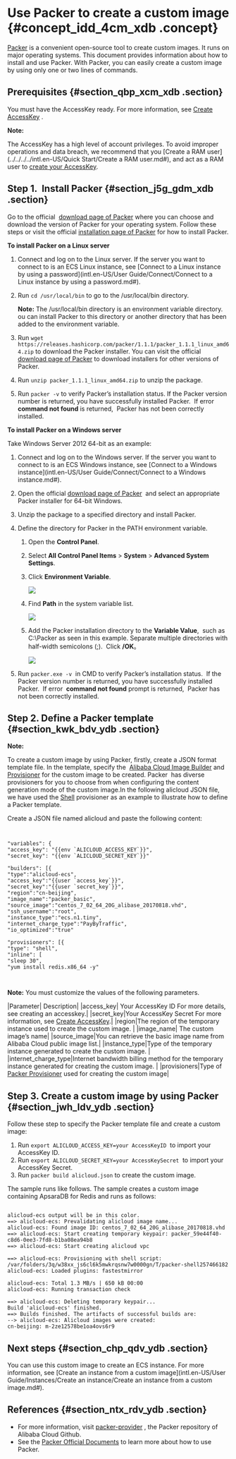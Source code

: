 # Use Packer to create a custom image {#concept_idd_4cm_xdb .concept}

[Packer](https://www.packer.io/) is a convenient open-source tool to create custom images. It runs on major operating systems. This document provides information about how to install and use Packer. With Packer, you can easily create a custom image by using only one or two lines of commands.

## Prerequisites {#section_qbp_xcm_xdb .section}

You must have the AccessKey ready. For more information, see [Create AccessKey](https://help.aliyun.com/document_detail/53045.html) .

**Note:** 

The AccessKey has a high level of account privileges. To avoid improper operations and data breach, we recommend that you [Create a RAM user](../../../../intl.en-US/Quick Start/Create a RAM user.md#), and act as a RAM user to [create your AccessKey](https://help.aliyun.com/document_detail/53045.html).

## Step 1.  Install Packer {#section_j5g_gdm_xdb .section}

Go to the official  [download page of Packer](https://www.packer.io/downloads.html) where you can choose and download the version of Packer for your operating system. Follow these steps or visit the official [installation page of Packer](https://www.packer.io/docs/install/index.html) for how to install Packer.

**To install Packer on a Linux server**

1.  Connect and log on to the Linux server. If the server you want to connect to is an ECS Linux instance, see [Connect to a Linux instance by using a password](intl.en-US/User Guide/Connect/Connect to a Linux instance by using a password.md#).
2.  Run `cd /usr/local/bin` to go to the /usr/local/bin directory. 

    **Note:** The /usr/local/bin directory is an environment variable directory. ou can install Packer to this directory or another directory that has been added to the environment variable.

3.  Run `wget https://releases.hashicorp.com/packer/1.1.1/packer_1.1.1_linux_amd64.zip` to download the Packer installer. You can visit the official [download page of Packer](https://www.packer.io/downloads.html) to download installers for other versions of Packer.
4.  Run `unzip packer_1.1.1_linux_amd64.zip` to unzip the package.
5.  Run `packer -v` to verify Packer’s installation status. If the Packer version number is returned, you have successfully installed Packer.  If error **command not found** is returned,  Packer has not been correctly installed.

**To install Packer on a Windows server**

Take Windows Server 2012 64-bit as an example:

1.  Connect and log on to the Windows server. If the server you want to connect to is an ECS Windows instance, see [Connect to a Windows instance](intl.en-US/User Guide/Connect/Connect to a Windows instance.md#).
2.  Open the official [download page of Packer](https://www.packer.io/downloads.html)  and select an appropriate Packer installer for 64-bit Windows.
3.  Unzip the package to a specified directory and install Packer.
4.  Define the directory for Packer in the PATH environment variable.
    1.  Open the **Control Panel**.
    2.  Select **All Control Panel Items** \> **System** \> **Advanced System Settings**.
    3.  Click **Environment Variable**.

        ![](images/4603_en-US.png)

    4.  Find **Path** in the system variable list.

        ![](images/4604_en-US.png)

    5.  Add the Packer installation directory to the **Variable Value**,  such as C:\\Packer as seen in this example. Separate multiple directories with half-width semicolons \(;\).  Click **/OK**。

        ![](images/4605_en-US.png)

5.  Run `packer.exe -v`  in CMD to verify Packer’s installation status.  If the Packer version number is returned, you have successfully installed Packer.  If error  **command not found** prompt is returned,  Packer has not been correctly installed.

## Step 2. Define a Packer template {#section_kwk_bdv_ydb .section}

**Note:** 

To create a custom image by using Packer, firstly, create a JSON format template file. In the template, specify the  [Alibaba Cloud Image Builder](https://www.packer.io/docs/builders/alicloud-ecs.html) and  [Provisioner](https://www.packer.io/docs/provisioners/index.html) for the custom image to be created. Packer  has diverse provisioners for you to choose from when configuring the content generation mode of the custom image.In the following alicloud JSON file, we have used the [Shell](https://www.packer.io/docs/provisioners/shell.html) provisioner as an example to illustrate how to define a Packer template.

Create a JSON file named alicloud and paste the following content:

```


"variables": {
"access_key": "{{env `ALICLOUD_ACCESS_KEY`}}",
"secret_key": "{{env `ALICLOUD_SECRET_KEY`}}"

"builders": [{
"type":"alicloud-ecs",
"access_key":"{{user `access_key`}}",
"secret_key":"{{user `secret_key`}}",
"region":"cn-beijing",
"image_name":"packer_basic",
"source_image":"centos_7_02_64_20G_alibase_20170818.vhd",
"ssh_username":"root",
"instance_type":"ecs.n1.tiny",
"internet_charge_type":"PayByTraffic",
"io_optimized":"true"

"provisioners": [{
"type": "shell",
"inline": [
"sleep 30",
"yum install redis.x86_64 -y"



```

**Note:** You must customize the values of the following parameters.

|Parameter| Description|
|access\_key| Your AccessKey ID For more details, see creating an accesskey.|
|secret\_key|Your AccessKey Secret For more information, see [Create AccessKey](https://help.aliyun.com/document_detail/53045.html).|
|region|The region of the temporary instance used to create the custom image. |
|image\_name| The custom image’s name|
|source\_image|You can retrieve the basic image name from Alibaba Cloud public image list.|
|instance\_type|Type of the temporary instance generated to create the custom image. |
|internet\_charge\_type|Internet bandwidth billing method for the temporary instance generated for creating the custom image. |
|provisioners|Type of [Packer Provisioner](https://www.packer.io/docs/provisioners/index.html) used for creating the custom image|

## Step 3. Create a custom image by using Packer {#section_jwh_ldv_ydb .section}

Follow these step to specify the Packer template file and create a custom image:

1.  Run `export ALICLOUD_ACCESS_KEY=your AccessKeyID`  to import your AccessKey ID.
2.  Run `export ALICLOUD_SECRET_KEY=your AccessKeySecret`  to import your AccessKey Secret.
3.  Run `packer build alicloud.json` to create the custom image.

The sample runs like follows. The sample creates a custom image containing ApsaraDB for Redis and runs as follows:

```

alicloud-ecs output will be in this color.
==> alicloud-ecs: Prevalidating alicloud image name...
alicloud-ecs: Found image ID: centos_7_02_64_20G_alibase_20170818.vhd
==> alicloud-ecs: Start creating temporary keypair: packer_59e44f40-c8d6-0ee3-7fd8-b1ba08ea94b8
==> alicloud-ecs: Start creating alicloud vpc

==> alicloud-ecs: Provisioning with shell script: /var/folders/3q/w38xx_js6cl6k5mwkrqsnw7w0000gn/T/packer-shell257466182
alicloud-ecs: Loaded plugins: fastestmirror

alicloud-ecs: Total 1.3 MB/s | 650 kB 00:00
alicloud-ecs: Running transaction check

==> alicloud-ecs: Deleting temporary keypair...
Build 'alicloud-ecs' finished.
==> Builds finished. The artifacts of successful builds are:
--> alicloud-ecs: Alicloud images were created:
cn-beijing: m-2ze12578be1oa4ovs6r9
```

## Next steps {#section_chp_qdv_ydb .section}

You can use this custom image to create an ECS instance. For more information, see [Create an instance from a custom image](intl.en-US/User Guide/Instances/Create an instance/Create an instance from a custom image.md#).

## References {#section_ntx_rdv_ydb .section}

-   For more information, visit [packer-provider](https://github.com/alibaba/packer-provider) , the Packer repository of Alibaba Cloud Github.
-   See the [Packer Official Documents](https://www.packer.io/docs/index.html) to learn more about how to use Packer.

